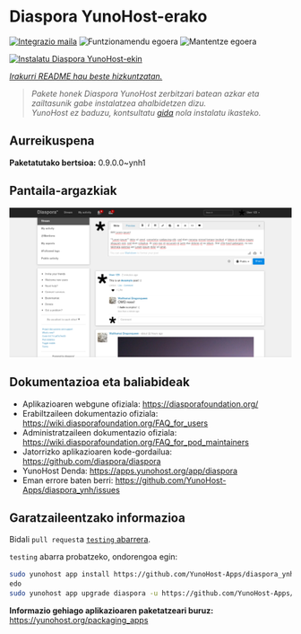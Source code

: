 <!--
Ohart ongi: README hau automatikoki sortu da <https://github.com/YunoHost/apps/tree/master/tools/readme_generator>ri esker
EZ editatu eskuz.
-->

# Diaspora YunoHost-erako

[![Integrazio maila](https://dash.yunohost.org/integration/diaspora.svg)](https://ci-apps.yunohost.org/ci/apps/diaspora/) ![Funtzionamendu egoera](https://ci-apps.yunohost.org/ci/badges/diaspora.status.svg) ![Mantentze egoera](https://ci-apps.yunohost.org/ci/badges/diaspora.maintain.svg)

[![Instalatu Diaspora YunoHost-ekin](https://install-app.yunohost.org/install-with-yunohost.svg)](https://install-app.yunohost.org/?app=diaspora)

*[Irakurri README hau beste hizkuntzatan.](./ALL_README.md)*

> *Pakete honek Diaspora YunoHost zerbitzari batean azkar eta zailtasunik gabe instalatzea ahalbidetzen dizu.*  
> *YunoHost ez baduzu, kontsultatu [gida](https://yunohost.org/install) nola instalatu ikasteko.*

## Aurreikuspena



**Paketatutako bertsioa:** 0.9.0.0~ynh1

## Pantaila-argazkiak

![Diaspora(r)en pantaila-argazkia](./doc/screenshots/Diaspora_latest.png)

## Dokumentazioa eta baliabideak

- Aplikazioaren webgune ofiziala: <https://diasporafoundation.org/>
- Erabiltzaileen dokumentazio ofiziala: <https://wiki.diasporafoundation.org/FAQ_for_users>
- Administratzaileen dokumentazio ofiziala: <https://wiki.diasporafoundation.org/FAQ_for_pod_maintainers>
- Jatorrizko aplikazioaren kode-gordailua: <https://github.com/diaspora/diaspora>
- YunoHost Denda: <https://apps.yunohost.org/app/diaspora>
- Eman errore baten berri: <https://github.com/YunoHost-Apps/diaspora_ynh/issues>

## Garatzaileentzako informazioa

Bidali `pull request`a [`testing` abarrera](https://github.com/YunoHost-Apps/diaspora_ynh/tree/testing).

`testing` abarra probatzeko, ondorengoa egin:

```bash
sudo yunohost app install https://github.com/YunoHost-Apps/diaspora_ynh/tree/testing --debug
edo
sudo yunohost app upgrade diaspora -u https://github.com/YunoHost-Apps/diaspora_ynh/tree/testing --debug
```

**Informazio gehiago aplikazioaren paketatzeari buruz:** <https://yunohost.org/packaging_apps>
